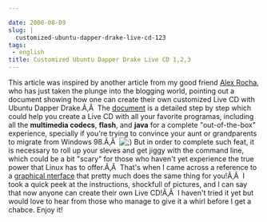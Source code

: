```yaml
---

date: 2006-08-09
slug: |
  customized-ubuntu-dapper-drake-live-cd-123
tags:
 - english
title: Customized Ubuntu Dapper Drake Live CD 1,2,3
---
```


This article was inspired by another article from my good friend [Alex
Rocha](http://alexrocha.wordpress.com/), who has just taken the plunge
into the blogging world, pointing out a document showing how one can
create their own customized Live CD with Ubuntu Dapper Drake.Ã‚Â  The
[document](https://help.ubuntu.com/community/LiveCDCustomization/6%2e06)
is a detailed step by step which could help you create a Live CD with
all your favorite programas, including all the **multimedia codecs**,
**flash**, and **java** for a complete "out-of-the-box" experience,
specially if you're trying to convince your aunt or grandparents to
migrate from Windows 98.Ã‚Â 
![;)](http://blog.ogmaciel.com/wp-includes/images/smilies/icon_wink.gif)
But in order to complete such feat, it is necessary to roll up your
sleves and get jiggy with the command line, which could be a bit "scary"
for those who haven't yet experience the true power that Linux has to
offer.Ã‚Â  That's when I came across a reference to a [graphical
nterface](http://lichota.net/%7Ekrzysiek/projects/ubuntu-livecd-customization/)
that pretty much does the same thing for you!Ã‚Â  I took a quick peek at
the instructions, shockfull of pictures, and I can say that now anyone
can create their own Live CD!Ã‚Â  I haven't tried it yet but would love
to hear from those who manage to give it a whirl before I get a chabce.
Enjoy it!
